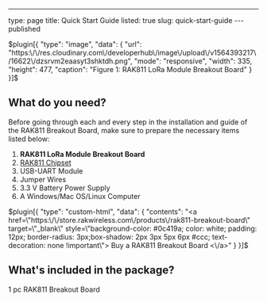 ---
type: page
title: Quick Start Guide
listed: true
slug: quick-start-guide
---published

$plugin[{
    "type": "image",
    "data": {
        "url": "https:\/\/res.cloudinary.com\/developerhub\/image\/upload\/v1564393217\/16622\/dzsrvm2eaasyt3shktdh.png",
        "mode": "responsive",
        "width": 335,
        "height": 477,
        "caption": "Figure 1: RAK811 LoRa Module Breakout Board"
    }
}]$

## What do you need?

Before going through each and every step in the installation and guide of the RAK811 Breakout Board, make sure to prepare the necessary items listed below:

1. **RAK811 LoRa Module Breakout Board**
2. [RAK811 Chipset](https://store.rakwireless.com/products/rak811-chipset)
3. USB-UART Module
4. Jumper Wires
5. 3.3 V Battery Power Supply
6. A Windows/Mac OS/Linux Computer

$plugin[{
    "type": "custom-html",
    "data": {
        "contents": "<a href=\"https:\/\/store.rakwireless.com\/products\/rak811-breakout-board\" target=\"_blank\" style=\"background-color: #0c419a; color: white; padding: 12px; border-radius: 3px;box-shadow: 2px 3px 5px 6px #ccc; text-decoration: none !important\"> Buy a RAK811 Breakout Board <\/a>"
    }
}]$

## What's included in the package?

1 pc RAK811 Breakout Board


